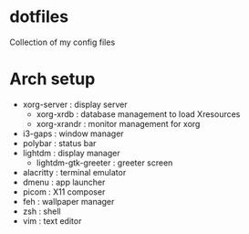 # dotfiles
Collection of my config files

# Arch setup
- xorg-server : display server
	- xorg-xrdb : database management to load Xresources
	- xorg-xrandr : monitor management for xorg
- i3-gaps : window manager
- polybar : status bar
- lightdm : display manager
	- lightdm-gtk-greeter : greeter screen
- alacritty : terminal emulator
- dmenu : app launcher
- picom : X11 composer
- feh : wallpaper manager
- zsh : shell
- vim : text editor
